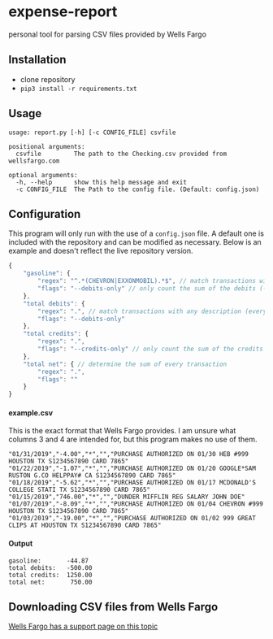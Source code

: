 # expense-report
personal tool for parsing CSV files provided by Wells Fargo

## Installation
- clone repository
- `pip3 install -r requirements.txt`

## Usage
```
usage: report.py [-h] [-c CONFIG_FILE] csvfile

positional arguments:
  csvfile         The path to the Checking.csv provided from wellsfargo.com

optional arguments:
  -h, --help      show this help message and exit
  -c CONFIG_FILE  The Path to the config file. (Default: config.json)
```

## Configuration
This program will only run with the use of a `config.json` file. A default one is included with the repository and can be modified as necessary. Below is an example and doesn't reflect the live repository version.
```javascript
{
	"gasoline": {
		"regex": "^.*(CHEVRON|EXXONMOBIL).*$", // match transactions with the words "CHEVRON" or "EXXONMOBIL" in the description
		"flags": "--debits-only" // only count the sum of the debits (-X amount)
	},
	"total debits": {
		"regex": ".", // match transactions with any description (every transaction)
		"flags": "--debits-only"
	},
	"total credits": {
		"regex": ".",
		"flags": "--credits-only" // only count the sum of the credits (+X amount)
	},
	"total net": { // determine the sum of every transaction
		"regex": ".",
		"flags": ""
	}
}
```

#### example.csv
This is the exact format that Wells Fargo provides. I am unsure what columns 3 and 4 are intended for, but this program makes no use of them.
```csv
"01/31/2019","-4.00","*","","PURCHASE AUTHORIZED ON 01/30 HEB #999 HOUSTON TX S1234567890 CARD 7865"
"01/22/2019","-1.07","*","","PURCHASE AUTHORIZED ON 01/20 GOOGLE*SAM RUSTON G.CO HELPPAY# CA S1234567890 CARD 7865"
"01/18/2019","-5.62","*","","PURCHASE AUTHORIZED ON 01/17 MCDONALD'S COLLEGE STATI TX S1234567890 CARD 7865"
"01/15/2019","746.00","*","","DUNDER MIFFLIN REG SALARY JOHN DOE"
"01/07/2019","-8.09","*","","PURCHASE AUTHORIZED ON 01/04 CHEVRON #999 HOUSTON TX S1234567890 CARD 7865"
"01/03/2019","-19.00","*","","PURCHASE AUTHORIZED ON 01/02 999 GREAT CLIPS AT HOUSTON TX S1234567890 CARD 7865"
```

#### Output
```
gasoline:       -44.87
total debits:   -500.00
total credits:  1250.00
total net:       750.00
```



## Downloading CSV files from Wells Fargo
[Wells Fargo has a support page on this topic](https://www.wellsfargo.com/help/online-banking/comma-delimited/)